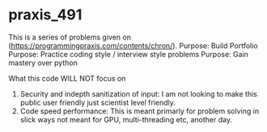 # praxis_491

This is a series of problems given on (https://programmingpraxis.com/contents/chron/).
Purpose: Build Portfolio
Purpose: Practice coding style / interview style problems
Purpose: Gain mastery over python

What this code WILL NOT focus on
1. Security and indepth sanitization of input: I am not looking to make this public user friendly just scientist level friendly.
2. Code speed performance: This is meant primarly for problem solving in slick ways not meant for GPU, multi-threading etc, another day.

